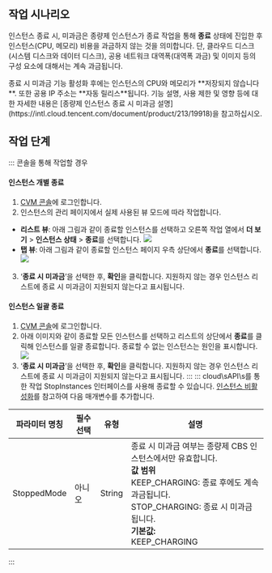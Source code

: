 ## 작업 시나리오
인스턴스 종료 시, 미과금은 종량제 인스턴스가 종료 작업을 통해 **종료** 상태에 진입한 후 인스턴스(CPU, 메모리) 비용을 과금하지 않는 것을 의미합니다. 단, 클라우드 디스크(시스템 디스크와 데이터 디스크), 공용 네트워크 대역폭(대역폭 과금) 및 이미지 등의 구성 요소에 대해서는 계속 과금됩니다.

<dx-alert infotype="notice" title="">
종료 시 미과금 기능 활성화 후에는 인스턴스의 CPU와 메모리가 **저장되지 않습니다**. 또한 공용 IP 주소는 **자동 릴리스**됩니다. 기능 설명, 사용 제한 및 영향 등에 대한 자세한 내용은 [종량제 인스턴스 종료 시 미과금 설명](https://intl.cloud.tencent.com/document/product/213/19918)을 참고하십시오.
</dx-alert>



## 작업 단계
<dx-tabs>
::: 콘솔을 통해 작업할 경우

#### 인스턴스 개별 종료
1. [CVM 콘솔](https://console.cloud.tencent.com/cvm)에 로그인합니다.
2. 인스턴스의 관리 페이지에서 실제 사용된 뷰 모드에 따라 작업합니다.
  - **리스트 뷰**: 아래 그림과 같이 종료할 인스턴스를 선택하고 오른쪽 작업 열에서 **더 보기** > **인스턴스 상태** > **종료**를 선택합니다.
![](https://qcloudimg.tencent-cloud.cn/raw/6bc11c552db35a4882506449573cf239.png)
   - **탭 뷰**: 아래 그림과 같이 종료할 인스턴스 페이지 우측 상단에서 **종료**를 선택합니다.
 ![](https://qcloudimg.tencent-cloud.cn/raw/8602dbbdc2f30d072fe53d62e40963e4.png)
3. ‘**종료 시 미과금**’을 선택한 후, **확인**을 클릭합니다.
    지원하지 않는 경우 인스턴스 리스트에 종료 시 미과금이 지원되지 않는다고 표시됩니다.



#### 인스턴스 일괄 종료
1. [CVM 콘솔](https://console.cloud.tencent.com/cvm)에 로그인합니다.
2. 아래 이미지와 같이 종료할 모든 인스턴스를 선택하고 리스트의 상단에서 **종료**를 클릭해 인스턴스를 일괄 종료합니다.
종료할 수 없는 인스턴스는 원인을 표시합니다.
![](https://qcloudimg.tencent-cloud.cn/raw/7c3e7ab231472f3fe8fa8d0bdd7ff685.png)
2. ‘**종료 시 미과금**’을 선택한 후, **확인**을 클릭합니다.
지원하지 않는 경우 인스턴스 리스트에 종료 시 미과금이 지원되지 않는다고 표시됩니다.
:::
::: cloud\sAPI\s를 통한 작업
StopInstances 인터페이스를 사용해 종료할 수 있습니다. [인스턴스 비활성화](https://intl.cloud.tencent.com/document/product/213/33235)를 참고하여 다음 매개변수를 추가합니다.

| 파라미터 명칭 | 필수 선택 | 유형 | 설명                                                         |
| ----------- | ---- | ------ | ------------------------------------------------------------ |
| StoppedMode | 아니오 | String | 종료 시 미과금 여부는 종량제 CBS 인스턴스에서만 유효합니다. <br>**값 범위**<br>KEEP_CHARGING: 종료 후에도 계속 과금됩니다.<br>STOP_CHARGING: 종료 시 미과금됩니다.<br>**기본값:**<br>KEEP_CHARGING |

:::
</dx-tabs>
